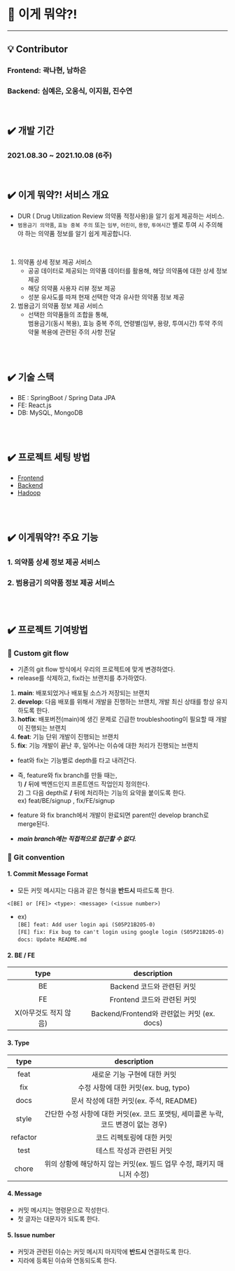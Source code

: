 # :hatching_chick: 이게 뭐약?! 

<hr>

## :bulb: Contributor
### Frontend: 곽나현, 남하은
### Backend: 심예은, 오웅식, 이지원, 진수연

<br>

## :heavy_check_mark: 개발 기간
### 2021.08.30 ~ 2021.10.08 (6주)
<br>

## :heavy_check_mark: 이게 뭐약?! 서비스 개요
- DUR ( Drug Utilization Review 의약품 적정사용)을 알기 쉽게 제공하는 서비스.
- `범용금기 의약품`, `효능 중복 주의` 또는 `임부`, `어린이`, `용량`, `투여시간` 별로 투여 시 주의해야 하는 의약품 정보를 알기 쉽게 제공합니다.

<br>

1. 의약품 상세 정보 제공 서비스
     - 공공 데이터로 제공되는 의약품 데이터를 활용해, 해당 의약품에 대한 상세 정보 제공
     - 해당 의약품 사용자 리뷰 정보 제공
     - 성분 유사도를 따져 현재 선택한 약과 유사한 의약품 정보 제공
2. 범용금기 의약품 정보 제공 서비스
     - 선택한 의약품들의 조합을 통해, <br> 범용금기(동시 복용), 효능 중복 주의, 연령별(임부, 용량, 투여시간) 투약 주의 약물 복용에 관련된 주의 사항 전달

<br><br>

## :heavy_check_mark: 기술 스택
- BE : SpringBoot / Spring Data JPA
- FE: React.js
- DB: MySQL, MongoDB

<br><br>

## :heavy_check_mark: 프로젝트 세팅 방법
- [Frontend](./frontend/README.md)
- [Backend](./backend/README.md)
- [Hadoop](./hadoop/README.md)

<br><br>

## :heavy_check_mark: 이게뭐약?! 주요 기능
### 1. 의약품 상세 정보 제공 서비스
### 2. 범용금기 의약품 정보 제공 서비스

<br><br>

## :heavy_check_mark: 프로젝트 기여방법
### :rocket: Custom git flow
- 기존의 git flow 방식에서 우리의 프로젝트에 맞게 변경하였다.
- release를 삭제하고, fix라는 브랜치를 추가하였다.
1. **main**: 배포되었거나 배포될 소스가 저장되는 브랜치
2. **develop**: 다음 배포를 위해서 개발을 진행하는 브랜치, 개발 최신 상태를 항상 유지하도록 한다.
3. **hotfix**: 배포버전(main)에 생긴 문제로 긴급한 troubleshooting이 필요할 때 개발이 진행되는 브랜치
4. **feat**: 기능 단위 개발이 진행되는 브랜치
5. **fix**: 기능 개발이 끝난 후, 일어나는 이슈에 대한 처리가 진행되는 브랜치

- feat와 fix는 기능별로 depth를 타고 내려간다.

- 즉, feature와 fix branch를 만들 때는, <br> 1) **/** 뒤에 백엔드인지 프론트엔드 작업인지 정의한다. <br> 2) 그 다음 depth로 **/** 뒤에 처리하는 기능의 요약을 붙이도록 한다. <br>ex) feat/BE/signup , fix/FE/signup

- feature 와 fix branch에서 개발이 완료되면 parent인 develop branch로 merge된다.

- ***main branch에는 직접적으로 접근할 수 없다.***

### :rocket: Git convention
#### 1. Commit Message Format
- 모든 커밋 메시지는 다음과 같은 형식을 **반드시** 따르도록 한다.
```
<[BE] or [FE]> <type>: <message> (<issue number>)
```
- ex) <br> `[BE] feat: Add user login api (S05P21B205-0)`
<br> `[FE] fix: Fix bug to can't login using google login (S05P21B205-0)`
<br> `docs: Update README.md`

#### 2. BE / FE
|         type          |                 description                 |
| :-------------------: | :-----------------------------------------: |
|          BE           |         Backend 코드와 관련된 커밋          |
|          FE           |         Frontend 코드와 관련된 커밋         |
| X(아무것도 적지 않음) | Backend/Frontend와 관련없는 커밋 (ex. docs) |

#### 3. Type
|   type   |                                     description                                     |
| :------: | :---------------------------------------------------------------------------------: |
|   feat   |                            새로운 기능 구현에 대한 커밋                             |
|   fix    |                        수정 사항에 대한 커밋(ex. bug, typo)                         |
|   docs   |                       문서 작성에 대한 커밋(ex. 주석, README)                       |
|  style   | 간단한 수정 사항에 대한 커밋(ex. 코드 포맷팅, 세미콜론 누락, 코드 변경이 없는 경우) |
| refactor |                              코드 리펙토링에 대한 커밋                              |
|   test   |                              테스트 작성과 관련된 커밋                              |
|  chore   |                      위의 상황에 해당하지 않는 커밋(ex. 빌드 업무 수정, 패키지 매니저 수정)  |

#### 4. Message
- 커밋 메시지는 명령문으로 작성한다.
- 첫 글자는 대문자가 되도록 한다.

#### 5. Issue number
- 커밋과 관련된 이슈는 커밋 메시지 마지막에 **반드시** 연결하도록 한다.
- 지라에 등록된 이슈와 연동되도록 한다.
